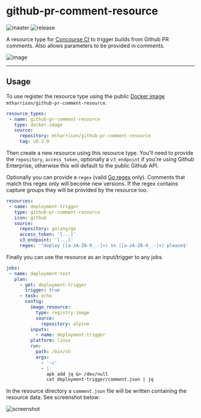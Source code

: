 # github-pr-comment-resource

![master](https://github.com/mtharrison/github-pr-comment-resource/workflows/Master/badge.svg?branch=master) ![release](https://img.shields.io/github/v/release/mtharrison/github-pr-comment-resource)

A resource type for [Concourse CI](https://concourse-ci.org/) to trigger builds from Github PR comments. Also allows parameters to be provided in comments.
 
![image](https://cldup.com/beeBL0NNQ3.png)
 
 ---
 
## Usage
 
 To use register the resource type using the public [Docker image](https://hub.docker.com/repository/docker/mtharrison/github-pr-comment-resource) `mtharrison/github-pr-comment-resource`.

 ```yaml
 resource_types:
  - name: github-pr-comment-resource
    type: docker-image
    source:
      repository: mtharrison/github-pr-comment-resource
      tag: v0.2.0
 ```
 Then create a new resource using this resource type. You'll need to provide the `repository`, `access_token`, optionally a `v3_endpoint` if you're using Github Enterprise, otherwise this will default to the public Github API.
 
 Optionally you can provide a `regex` (valid [Go regex](https://golang.org/pkg/regexp/) only). Comments that match this regex only will become new versions. If the regex contains capture groups they will be provided by the resource too.

 ```yaml
resources:
  - name: deployment-trigger
    type: github-pr-comment-resource
    icon: github
    source:
      repository: golang/go
      access_token: '[...]'
      v3_endpoint: '[...]'
      regex: '^deploy ([a-zA-Z0-9_.-]+) to ([a-zA-Z0-9_.-]+) please$'
 ```
 Finally you can use the resource as an input/trigger to any jobs.
 ```yaml
jobs:
  - name: deployment-test
    plan:
      - get: deployment-trigger
        trigger: true
      - task: echo
        config:
          image_resource:
            type: registry-image
            source:
              repository: alpine
          inputs:
            - name: deployment-trigger
          platform: linux
          run:
            path: /bin/sh
            args:
              - '-c'
              - |
                apk add jq &> /dev/null
                cat deployment-trigger/comment.json | jq
 ```
 In the resource directory a `comment.json` file will be written containing the resource data. See screenshot below:
 
 ![screenshot](https://cldup.com/ZyLNgJX85r.png)
